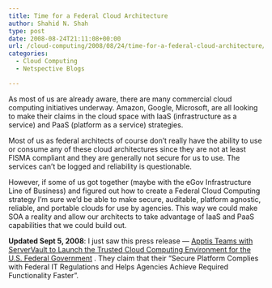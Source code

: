 ```yaml
---
title: Time for a Federal Cloud Architecture
author: Shahid N. Shah
type: post
date: 2008-08-24T21:11:08+00:00
url: /cloud-computing/2008/08/24/time-for-a-federal-cloud-architecture/
categories:
  - Cloud Computing
  - Netspective Blogs

---
```

As most of us are already aware, there are many commercial cloud computing initiatives underway. Amazon, Google, Microsoft, are all looking to make their claims in the cloud space with IaaS (infrastructure as a service) and PaaS (platform as a service) strategies.

Most of us as federal architects of course don&#8217;t really have the ability to use or consume any of these cloud architectures since they are not at least FISMA compliant and they are generally not secure for us to use. The services can&#8217;t be logged and reliability is questionable.

However, if some of us got together (maybe with the eGov Infrastructure Line of Business) and figured out how to create a Federal Cloud Computing strategy I&#8217;m sure we&#8217;d be able to make secure, auditable, platform agnostic, reliable, and portable clouds for use by agencies. This way we could make SOA a reality and allow our architects to take advantage of IaaS and PaaS capabilities that we could build out.

**Updated Sept 5, 2008**: I just saw this press release &#8212; [Apptis Teams with ServerVault to Launch the Trusted Cloud Computing Environment for the U.S. Federal Government][1] . They claim that their &#8220;Secure Platform Complies with Federal IT Regulations and Helps Agencies Achieve Required Functionality Faster&#8221;.

 [1]: http://www.marketwatch.com/news/story/apptis-teams-servervault-launch-trusted/story.aspx?guid={4FF30392-B91C-4E53-A8E8-AE40C71E973C}&dist=hppr